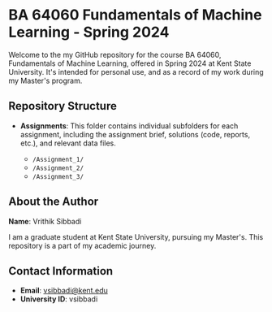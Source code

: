 # BA 64060 Fundamentals of Machine Learning - Spring 2024

Welcome to the my GitHub repository for the course BA 64060, Fundamentals of Machine Learning, offered in Spring 2024 at Kent State University. It's intended for personal use, and as a record of my work during my Master's program.

## Repository Structure

- **Assignments**: This folder contains individual subfolders for each assignment, including the assignment brief, solutions (code, reports, etc.), and relevant data files.

    - `/Assignment_1/`
    - `/Assignment_2/`
    - `/Assignment_3/`

## About the Author

**Name**: Vrithik Sibbadi

I am a graduate student at Kent State University, pursuing my Master's. This repository is a part of my academic journey.

## Contact Information

- **Email**: [vsibbadi@kent.edu](mailto:vsibbadi@kent.edu)
- **University ID**: vsibbadi
